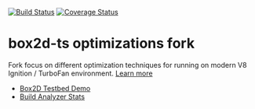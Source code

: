 [![Build Status](https://github.com/highduck/box2d-ts/workflows/CI/badge.svg)](https://github.com/highduck/box2d-ts/actions)
[![Coverage Status](https://coveralls.io/repos/github/highduck/box2d-ts/badge.svg?branch=master)](https://coveralls.io/github/highduck/box2d-ts?branch=master)

# box2d-ts optimizations fork

Fork focus on different optimization techniques for running on modern V8 Ignition / TurboFan environment. [Learn more](./FORK.md)

- [Box2D Testbed Demo](https://highduck.github.io/box2d-ts)
- [Build Analyzer Stats](https://highduck.github.io/box2d-ts/dist/stats.html)
